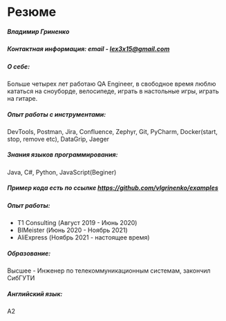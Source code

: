 # Резюме

##### Владимир Гриненко

##### Контактная информация: email - lex3x15@gmail.com

##### О себе:

Больше четырех лет работаю QA Engineer, в свободное время люблю кататься на сноуборде, велосипеде, играть в настольные игры, играть на гитаре.

##### Опыт работы с инструментами:

DevTools, Postman, Jira, Confluence, Zephyr, Git, PyCharm, Docker(start, stop, remove etc), DataGrip, Jaeger

##### Знания языков программирования:

Java, С#, Python, JavaScript(Beginer)

##### Пример кода есть по ссылке https://github.com/vlgrinenko/examples

##### Опыт работы:

- T1 Consulting (Август 2019 - Июнь 2020)
- BIMeister (Июнь 2020 - Ноябрь 2021)
- AliExpress (Ноябрь 2021 - настоящее время)

##### Образование:

Высшее - Инженер по телекоммуникационным системам, закончил СибГУТИ

##### Английский язык:

A2
